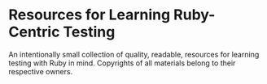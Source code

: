 # Resources for Learning Ruby-Centric Testing
An intentionally small collection of quality, readable, resources for learning testing with Ruby in mind. 
Copyrights of all materials belong to their respective owners.
